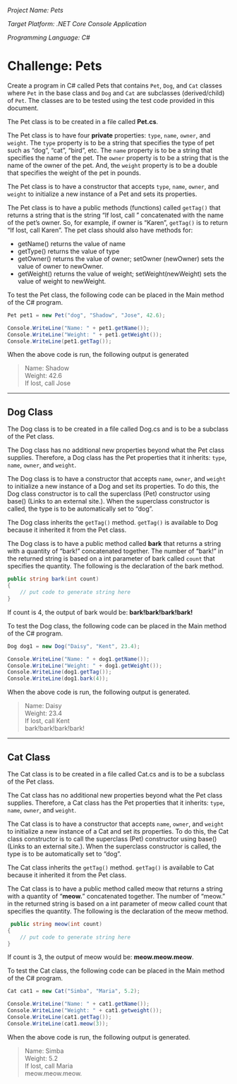 _Project Name: Pets_

_Target Platform: .NET Core Console Application_

_Programming Language: C#_

# Challenge: Pets

Create a program in C# called Pets that contains `Pet`, `Dog`, and `Cat` classes where `Pet` in the base class and `Dog` and `Cat` are subclasses (derived/child) of `Pet`. The classes are to be tested using the test code provided in this document.

The Pet class is to be created in a file called **Pet.cs**.

The Pet class is to have four **private** properties: `type`, `name`, `owner`, and `weight`. The `type` property is to be a string that specifies the type of pet such as “dog”, “cat”, “bird”, etc. The `name` property is to be a string that specifies the name of the pet. The `owner` property is to be a string that is the name of the owner of the pet. And, the `weight` property is to be a double that specifies the weight of the pet in pounds.

The Pet class is to have a constructor that accepts `type`, `name`, `owner`, and `weight` to initialize a new instance of a Pet and sets its properties.

The Pet class is to have a public methods (functions) called `getTag()` that returns a string that is the string “If lost, call ” concatenated with the name of the pet’s owner. So, for example, if owner is “Karen”, `getTag()` is to return “If lost, call Karen”. The pet class should also have  methods for:

* getName() returns the value of name
* getType() returns the value of type
* getOwner() returns the value of owner; setOwner (newOwner) sets the value of owner to newOwner.
* getWeight() returns the value of weight; setWeight(newWeight) sets the value of weight to newWeight.

To test the Pet class, the following code can be placed in the Main method of the C# program.
```C#   
Pet pet1 = new Pet("dog", "Shadow", "Jose", 42.6);

Console.WriteLine("Name: " + pet1.getName());
Console.WriteLine("Weight: " + pet1.getWeight());
Console.WriteLine(pet1.getTag());
```

When the above code is run, the following output is generated

> Name: Shadow<br />
> Weight: 42.6 <br />
> If lost, call Jose 

----

## Dog Class
The Dog class is to be created in a file called Dog.cs and is to be a subclass of the Pet class.

The Dog class has no additional new properties beyond what the Pet class supplies. Therefore, a Dog class has the Pet properties that it inherits: `type`, `name`, `owner`, and `weight`.

The Dog class is to have a constructor that accepts `name`, `owner`, and `weight` to initialize a new instance of a Dog and set its properties. To do this, the Dog class constructor is to call the superclass (Pet) constructor using base() (Links to an external site.). When the superclass constructor is called, the type is to be automatically set to “dog”.

The Dog class inherits the `getTag()` method. `getTag()` is available to Dog because it inherited it from the Pet class.

The Dog class is to have a public method called **bark** that returns a string with a quantity of “bark!” concatenated together. The number of “bark!” in the returned string is based on a int parameter of bark called `count` that specifies the quantity. The following is the declaration of the bark method.

```C#
public string bark(int count) 
{
	// put code to generate string here
}
```
If count is 4, the output of bark would be: **bark!bark!bark!bark!**

To test the Dog class, the following code can be placed in the Main method of the C# program.

```C#
Dog dog1 = new Dog("Daisy", "Kent", 23.4);

Console.WriteLine("Name: " + dog1.getName());
Console.WriteLine("Weight: " + dog1.getWeight());
Console.WriteLine(dog1.getTag());
Console.WriteLine(dog1.bark(4));
```

When the above code is run, the following output is generated.

>Name: Daisy <br/>
>Weight: 23.4 <br/>
>If lost, call Kent <br/>
>bark!bark!bark!bark!

----

## Cat Class

The Cat class is to be created in a file called Cat.cs and is to be a subclass of the Pet class.

The Cat class has no additional new properties beyond what the Pet class supplies. Therefore, a Cat class has the Pet properties that it inherits: `type`, `name`, `owner`, and `weight`.

The Cat class is to have a constructor that accepts `name`, `owner`, and `weight` to initialize a new instance of a Cat and set its properties. To do this, the Cat class constructor is to call the superclass (Pet) constructor using base() (Links to an external site.). When the superclass constructor is called, the type is to be automatically set to “dog”.

The Cat class inherits the `getTag()` method. `getTag()` is available to Cat because it inherited it from the Pet class.

The Cat class is to have a public method called meow that returns a string with a quantity of “**meow.**” concatenated together. The number of “meow.” in the returned string is based on a int parameter of meow called count that specifies the quantity. The following is the declaration of the meow method.

```C#
 public string meow(int count)
{
	// put code to generate string here
}
```

If count is 3, the output of meow would be: **meow.meow.meow**.

To test the Cat class, the following code can be placed in the Main method of the C# program.

```C#
Cat cat1 = new Cat("Simba", "Maria", 5.2);

Console.WriteLine("Name: " + cat1.getName());
Console.WriteLine("Weight: " + cat1.getweight());
Console.WriteLine(cat1.getTag());
Console.WriteLine(cat1.meow(3));
```

When the above code is run, the following output is generated.

> Name: Simba<br/>
> Weight: 5.2<br/>
> If lost, call Maria<br/>
> meow.meow.meow.

